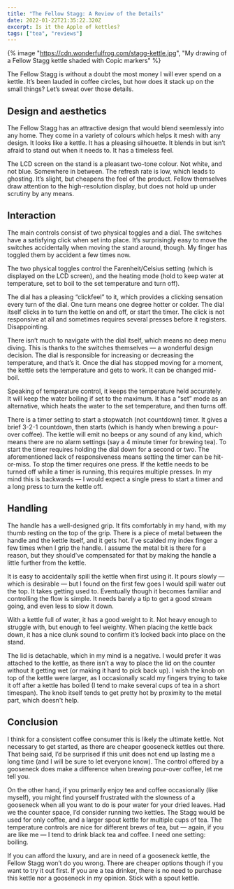 ```yaml
---
title: "The Fellow Stagg: A Review of the Details"
date: 2022-01-22T21:35:22.320Z
excerpt: Is it the Apple of kettles?
tags: ["tea", "reviews"]
---
```


{% image "https://cdn.wonderfulfrog.com/stagg-kettle.jpg", "My drawing of a Fellow Stagg kettle shaded with Copic markers" %}

The Fellow Stagg is without a doubt the most money I will ever spend on a kettle. It’s been lauded in coffee circles, but how does it stack up on the small things? Let’s sweat over those details.

## Design and aesthetics

The Fellow Stagg has an attractive design that would blend seemlessly into any home. They come in a variety of colours which helps it mesh with any design. It looks like a kettle. It has a pleasing silhouette. It blends in but isn’t afraid to stand out when it needs to. It has a timeless feel.

The LCD screen on the stand is a pleasant two-tone colour. Not white, and not blue. Somewhere in between. The refresh rate is low, which leads to ghosting. It’s slight, but cheapens the feel of the product. Fellow themselves draw attention to the high-resolution display, but does not hold up under scrutiny by any means.

## Interaction

The main controls consist of two physical toggles and a dial. The switches have a satisfying click when set into place. It’s surprisingly easy to move the switches accidentally when moving the stand around, though. My finger has toggled them by accident a few times now.

The two physical toggles control the Farenheit/Celsius setting (which is displayed on the LCD screen), and the heating mode (hold to keep water at temperature, set to boil to the set temperature and turn off).

The dial has a pleasing “clickfeel” to it, which provides a clicking sensation every turn of the dial. One turn means one degree hotter or colder. The dial itself clicks in to turn the kettle on and off, or start the timer. The click is not responsive at all and sometimes requires several presses before it registers. Disappointing.

There isn’t much to navigate with the dial itself, which means no deep menu diving. This is thanks to the switches themselves — a wonderful design decision. The dial is responsible for increasing or decreasing the temperature, and that’s it. Once the dial has stopped moving for a moment, the kettle sets the temperature and gets to work. It can be changed mid-boil.

Speaking of temperature control, it keeps the temperature held accurately. It will keep the water boiling if set to the maximum. It has a “set” mode as an alternative, which heats the water to the set temperature, and then turns off.

There is a timer setting to start a stopwatch (not countdown) timer. It gives a brief 3-2-1 countdown, then starts (which is handy when brewing a pour-over coffee). The kettle will emit no beeps or any sound of any kind, which means there are no alarm settings (say a 4 minute timer for brewing tea). To start the timer requires holding the dial down for a second or two. The aforementioned lack of responsiveness means setting the timer can be hit-or-miss. To stop the timer requires one press. If the kettle needs to be turned off while a timer is running, this requires multiple presses. In my mind this is backwards — I would expect a single press to start a timer and a long press to turn the kettle off.

## Handling

The handle has a well-designed grip. It fits comfortably in my hand, with my thumb resting on the top of the grip. There is a piece of metal between the handle and the kettle itself, and it gets hot. I've scalded my index finger a few times when I grip the handle. I assume the metal bit is there for a reason, but they should've compensated for that by making the handle a little further from the kettle.

It is easy to accidentally spill the kettle when first using it. It pours slowly — which is desirable — but I found on the first few goes I would spill water out the top. It takes getting used to. Eventually though it becomes familiar and controlling the flow is simple. It needs barely a tip to get a good stream going, and even less to slow it down.

With a kettle full of water, it has a good weight to it. Not heavy enough to struggle with, but enough to feel weighty. When placing the kettle back down, it has a nice clunk sound to confirm it’s locked back into place on the stand.

The lid is detachable, which in my mind is a negative. I would prefer it was attached to the kettle, as there isn’t a way to place the lid on the counter without it getting wet (or making it hard to pick back up). I wish the knob on top of the kettle were larger, as I occasionally scald my fingers trying to take it off after a kettle has boiled (I tend to make several cups of tea in a short timespan). The knob itself tends to get pretty hot by proximity to the metal part, which doesn't help.

## Conclusion

I think for a consistent coffee consumer this is likely the ultimate kettle. Not necessary to get started, as there are cheaper gooseneck kettles out there. That being said, I’d be surprised if this unit does not end up lasting me a long time (and I will be sure to let everyone know). The control offered by a gooseneck does make a difference when brewing pour-over coffee, let me tell you.

On the other hand, if you primarily enjoy tea and coffee occasionally (like myself), you might find yourself frustrated with the slowness of a gooseneck when all you want to do is pour water for your dried leaves. Had we the counter space, I’d consider running two kettles. The Stagg would be used for only coffee, and a larger spout kettle for multiple cups of tea. The temperature controls are nice for different brews of tea, but — again, if you are like me — I tend to drink black tea and coffee. I need one setting: boiling.

If you can afford the luxury, and are in need of a gooseneck kettle, the Fellow Stagg won’t do you wrong. There are cheaper options though if you want to try it out first. If you are a tea drinker, there is no need to purchase this kettle nor a gooseneck in my opinion. Stick with a spout kettle.
